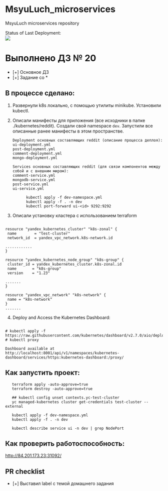 # MsyuLuch_microservices
MsyuLuch microservices repository

Status of Last Deployment: <br>
<img src="https://github.com/Otus-DevOps-22-08/MsyuLuch_microservices/actions/workflows/%20run-tests.yml/badge.svg"><br>

# Выполнено ДЗ № 20

 - [+] Основное ДЗ
 - [+] Задание со *

## В процессе сделано:

 1. Развернули k8s локально, с помощью утилиты minikube. Установили kubectl.


 2. Описали манифесты для приложения (все исходники в папке ./kubernetes/reddit). Создали свой namespace `dev`.
 Запустили все описанные ранее манифесты в этом пространстве.

      ```
      Deployment основных составляющих reddit (описание процесса деплоя):
      ui-deployment.yml
      post-deployment.yml
      comment-deployment.yml
      mongo-deployment.yml

      Services основных составляющих reddit (для связи компонентов между собой и с внешним миром):
      comment-service.yml
      mongodb-service.yml
      post-service.yml
      ui-service.yml
      ```


      ```
            kubectl apply -f dev-namespace.yml
            kubectl apply -f . -n dev
            kubectl port-forward ui-<id> 9292:9292
      ```

 3. Описали установку кластера с использованием terraform

 ```

resource "yandex_kubernetes_cluster" "k8s-zonal" {
  name        = "test-cluster"
  network_id  = yandex_vpc_network.k8s-network.id

............
}

resource "yandex_kubernetes_node_group" "k8s-group" {
  cluster_id = yandex_kubernetes_cluster.k8s-zonal.id
  name       = "k8s-group"
  version    = "1.23"

.......
}

resource "yandex_vpc_network" "k8s-network" {
  name = "k8s-network"
}
.......
```

 4. Deploy and Access the Kubernetes Dashboard:

 ```

 # kubectl apply -f https://raw.githubusercontent.com/kubernetes/dashboard/v2.7.0/aio/deploy/recommended.yaml
 # kubectl proxy

 Dashboard available at http://localhost:8001/api/v1/namespaces/kubernetes-dashboard/services/https:kubernetes-dashboard:/proxy/
 ```

## Как запустить проект:

 ```
    terraform apply -auto-approve=true
    terraform destroy -auto-approve=true

    ## kubectl config unset contexts.yc-test-cluster
    yc managed-kubernetes cluster get-credentials test-cluster --external

    kubectl apply -f dev-namespace.yml
    kubectl apply -f . -n dev

    kubectl describe service ui -n dev | grep NodePort
 ```

## Как проверить работоспособность:

http://84.201.173.23:31092/

## PR checklist
 - [+] Выставил label с темой домашнего задания
